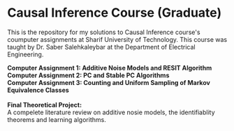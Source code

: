 # Causal Inference Course (Graduate)
This is the repository for my solutions to Causal Inference course's coumputer assignments at Sharif University of Technology. This course was taught by Dr. Saber Salehkaleybar at the Department of Electrical Engineering. 

<b>Computer Assignment 1: Additive Noise Models and RESIT Algorithm</b><br>
<b>Computer Assignment 2: PC and Stable PC Algorithms</b><br>
<b>Computer Assignment 3: Counting and Uniform Sampling of Markov Equivalence Classes</b></br>
<br><b>Final Theoretical Project:</b><br> A compelete literature review on additive nosie models, the identifiablity theorems and learning algorithms.</b>
